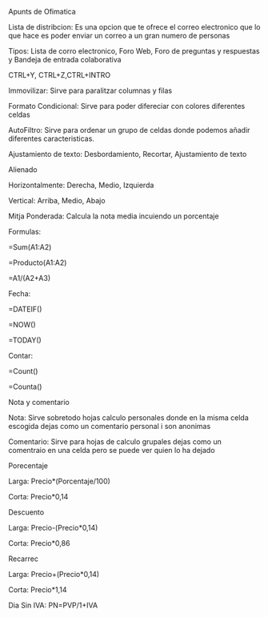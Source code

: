 Apunts de Ofimatica

Lista de distribcion: Es una opcion que te ofrece el correo electronico que lo que hace es poder enviar un correo a un gran numero de personas

Tipos: Lista de corro electronico, Foro Web, Foro de preguntas y respuestas y Bandeja de entrada colaborativa

CTRL+Y, CTRL+Z,CTRL+INTRO

Immovilizar: Sirve para paralitzar columnas y filas

Formato Condicional: Sirve para poder difereciar con colores diferentes celdas

AutoFiltro: Sirve para ordenar un grupo de celdas donde podemos añadir diferentes caracteristicas.

Ajustamiento de texto: Desbordamiento, Recortar, Ajustamiento de texto

Alienado

Horizontalmente: Derecha, Medio, Izquierda

Vertical: Arriba, Medio, Abajo

Mitja Ponderada: Calcula la nota media incuiendo un porcentaje

Formulas:

=Sum(A1:A2)

=Producto(A1:A2)

=A1/(A2+A3)

Fecha:

=DATEIF()

=NOW()

=TODAY()

Contar:

=Count()

=Counta()

Nota y comentario

Nota: Sirve sobretodo hojas calculo personales donde en la misma celda escogida dejas como un comentario personal i son anonimas

Comentario: Sirve para hojas de calculo grupales dejas como un comentraio en una celda pero se puede ver quien lo ha dejado

Porecentaje

Larga: Precio*(Porcentaje/100)

Corta: Precio*0,14

Descuento

Larga: Precio-(Precio*0,14)

Corta: Precio*0,86

Recarrec

Larga: Precio+(Precio*0,14)

Corta: Precio*1,14

Dia Sin IVA: PN=PVP/1+IVA
